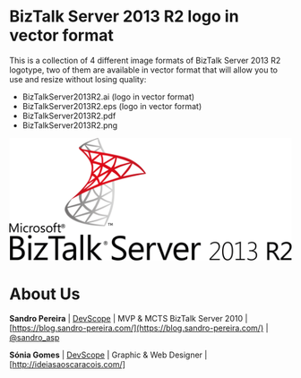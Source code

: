 # BizTalk Server 2013 R2 logo in vector format
This is a collection of 4 different image formats of BizTalk Server 2013 R2 logotype, two of them are available in vector format that will allow you to use and resize without losing quality:
* BizTalkServer2013R2.ai (logo in vector format)
* BizTalkServer2013R2.eps (logo in vector format)
* BizTalkServer2013R2.pdf
* BizTalkServer2013R2.png

![BizTalk Server 2013 R2 logo](MsBiztalkServer2013R2\BizTalkServer2013R2.png)

# About Us
**Sandro Pereira** | [DevScope](http://www.devscope.net/) | MVP & MCTS BizTalk Server 2010 | [https://blog.sandro-pereira.com/](https://blog.sandro-pereira.com/) | [@sandro_asp](https://twitter.com/sandro_asp)

**Sónia Gomes** | [DevScope](http://www.devscope.net/) | Graphic & Web Designer | [http://ideiasaoscaracois.com/]